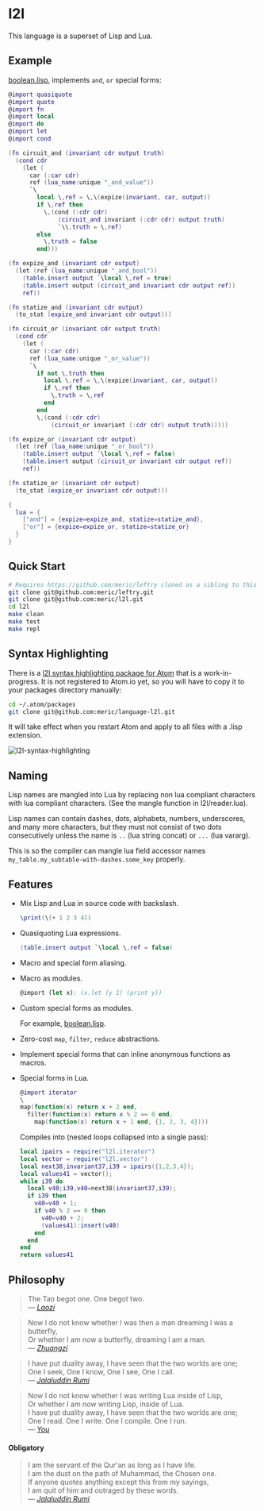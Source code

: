 # l2l #

This language is a superset of Lisp and Lua.

## Example ##

[boolean.lisp](/l2l/ext/boolean.lisp), implements `and`, `or` special forms:

```lua
@import quasiquote
@import quote
@import fn
@import local
@import do
@import let
@import cond

(fn circuit_and (invariant cdr output truth)
  (cond cdr
    (let (
      car (:car cdr)
      ref (lua_name:unique "_and_value"))
      `\
        local \,ref = \,\(expize(invariant, car, output))
        if \,ref then
          \,(cond (:cdr cdr)
              (circuit_and invariant (:cdr cdr) output truth)
              `\\,truth = \,ref)
        else
          \,truth = false
        end)))

(fn expize_and (invariant cdr output)
  (let (ref (lua_name:unique "_and_bool"))
    (table.insert output `\local \,ref = true)
    (table.insert output (circuit_and invariant cdr output ref))
    ref))

(fn statize_and (invariant cdr output)
  (to_stat (expize_and invariant cdr output)))

(fn circuit_or (invariant cdr output truth)
  (cond cdr
    (let (
      car (:car cdr)
      ref (lua_name:unique "_or_value"))
      `\
        if not \,truth then
          local \,ref = \,\(expize(invariant, car, output))
          if \,ref then
            \,truth = \,ref
          end
        end
        \,(cond (:cdr cdr)
            (circuit_or invariant (:cdr cdr) output truth)))))

(fn expize_or (invariant cdr output)
  (let (ref (lua_name:unique "_or_bool"))
    (table.insert output `\local \,ref = false)
    (table.insert output (circuit_or invariant cdr output ref))
    ref))

(fn statize_or (invariant cdr output)
  (to_stat (expize_or invariant cdr output)))

{
  lua = {
    ["and"] = {expize=expize_and, statize=statize_and},
    ["or"] = {expize=expize_or, statize=statize_or}
  }
}
```

## Quick Start ##

```bash
# Requires https://github.com/meric/leftry cloned as a sibling to this repo.
git clone git@github.com:meric/leftry.git
git clone git@github.com:meric/l2l.git
cd l2l
make clean
make test
make repl
```

## Syntax Highlighting ##

There is a [l2l syntax highlighting package for Atom](http://github.com/meric/language-l2l) that is a work-in-progress.
It is not registered to Atom.io yet, so you will have to copy it to your packages directory manually:

```bash
cd ~/.atom/packages
git clone git@github.com:meric/language-l2l.git
```

It will take effect when you restart Atom and apply to all files with a .lisp extension.

![l2l-syntax-highlighting](/l2l/l2l-syntax-highlight.png?raw=true "")

## Naming ##

Lisp names are mangled into Lua by replacing non lua compliant characters
with lua compliant characters. (See the mangle function in l2l/reader.lua).

Lisp names can contain dashes, dots, alphabets, numbers, underscores, and many
more characters, but they must not consist of two dots consecutively unless
the name is `..` (lua string concat) or `...` (lua vararg).

This is so the compiler can mangle lua field accessor names
`my_table.my_subtable-with-dashes.some_key` properly.

## Features ##

* Mix Lisp and Lua in source code with backslash.

  ```lua
  \print(\(+ 1 2 3 4))
  ```

* Quasiquoting Lua expressions.

  ```lua
  (table.insert output `\local \,ref = false)
  ```

* Macro and special form aliasing.
* Macro as modules.

  ```lisp
  @import (let x); (x.let (y 1) (print y))
  ```

* Custom special forms as modules.

  For example, [boolean.lisp](/l2l/ext/boolean.lisp).

* Zero-cost `map`, `filter`, `reduce` abstractions.
* Implement special forms that can inline anonymous functions as macros.
* Special forms in Lua.

  ```lua
  @import iterator
  \
  map(function(x) return x + 2 end,
    filter(function(x) return x % 2 == 0 end,
      map(function(x) return x + 1 end, {1, 2, 3, 4})))
  ```

  Compiles into (nested loops collapsed into a single pass):

  ```lua
  local ipairs = require("l2l.iterator")
  local vector = require("l2l.vector")
  local next38,invariant37,i39 = ipairs({1,2,3,4});
  local values41 = vector();
  while i39 do
    local v40;i39,v40=next38(invariant37,i39);
    if i39 then
      v40=v40 + 1;
      if v40 % 2 == 0 then
        v40=v40 + 2;
        (values41):insert(v40)
      end
    end
  end
  return values41
  ```

## Philosophy ##

> The Tao begot one. One begot two.<br>
> &mdash; *[Laozi](http://terebess.hu/english/tao/gia.html#Kap42)*

> Now I do not know whether I was then a man dreaming
> I was a butterfly,<br>
> Or whether I am now a butterfly, dreaming I am a man.<br>
> &mdash; *[Zhuangzi](http://ctext.org/zhuangzi/adjustment-of-controversies?searchu=butterfly&searchmode=showall#result)*

> I have put duality away, I have seen that the two worlds are one;<br>
> One I seek, One I know, One I see, One I call.<br>
> &mdash; *[Jalaluddin Rumi](http://thefoggiestnotion.com/rumi.htm)*

> Now I do not know whether I was writing Lua inside of Lisp,<br>
> Or whether I am now writing Lisp, inside of Lua.<br>
> I have put duality away, I have seen that the two worlds are one;<br>
> One I read. One I write. One I compile. One I run.<br>
> &mdash; *[You](http://www.thoughtpursuits.com/10-faciniting-love-poems-rumi/)*


#### Obligatory ####

> I am the servant of the Qur'an as long as I have life.<br>
> I am the dust on the path of Muhammad, the Chosen one.<br>
> If anyone quotes anything except this from my sayings,<br>
> I am quit of him and outraged by these words.<br>
> &mdash; *[Jalaluddin Rumi](https://en.wikipedia.org/wiki/Rumi)*
